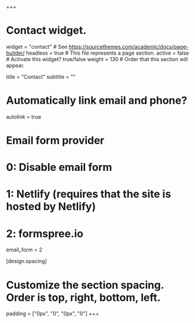 +++
# Contact widget.
widget = "contact"  # See https://sourcethemes.com/academic/docs/page-builder/
headless = true  # This file represents a page section.
active = false  # Activate this widget? true/false
weight = 130  # Order that this section will appear.

title = "Contact"
subtitle = ""

# Automatically link email and phone?
autolink = true

# Email form provider
#   0: Disable email form
#   1: Netlify (requires that the site is hosted by Netlify)
#   2: formspree.io
email_form = 2

[design.spacing]
  # Customize the section spacing. Order is top, right, bottom, left.
  padding = ["0px", "0", "0px", "0"]
+++